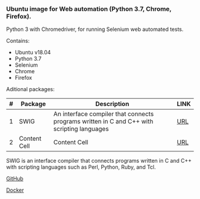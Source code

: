 ### Ubuntu image for Web automation (Python 3.7, Chrome, Firefox).

Python 3 with Chromedriver, for running Selenium web automated tests.

Contains:

- Ubuntu v18.04
- Python 3.7
- Selenium
- Chrome
- Firefox

Aditional packages:

| #  |     Package    |                                        Description                                         |  LINK   |
| -- | -------------- | ------------------------------------------------------------------------------------------ | ------- |
| 1  |  SWIG          | An interface compiler that connects programs written in C and C++ with scripting languages | [URL]() |
| 2  |  Content Cell  |   Content Cell                                                                             | [URL]() |

SWIG is an interface compiler that connects programs written in C and C++ with scripting languages such as Perl, Python, Ruby, and Tcl.

[GitHub](https://github.com/ikostan/ubuntu_python_3.7_selenium/)

[Docker](https://hub.docker.com/repository/docker/ikostan/ubuntu_python_3.7_selenium)
